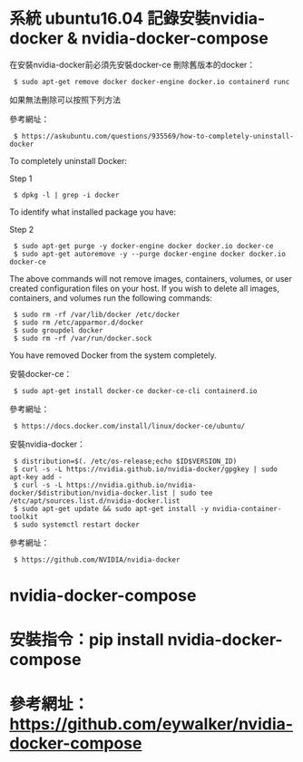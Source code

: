 # 系統 ubuntu16.04 記錄安裝nvidia-docker & nvidia-docker-compose
在安裝nvidia-docker前必須先安裝docker-ce
刪除舊版本的docker：

     $ sudo apt-get remove docker docker-engine docker.io containerd runc
如果無法刪除可以按照下列方法


參考網址：

     $ https://askubuntu.com/questions/935569/how-to-completely-uninstall-docker
To completely uninstall Docker:


Step 1

     $ dpkg -l | grep -i docker
To identify what installed package you have:


Step 2

     $ sudo apt-get purge -y docker-engine docker docker.io docker-ce  
     $ sudo apt-get autoremove -y --purge docker-engine docker docker.io docker-ce  
The above commands will not remove images, containers, volumes, or user created configuration files on your host. If you wish to delete all images, containers, and volumes run the following commands:

     $ sudo rm -rf /var/lib/docker /etc/docker
     $ sudo rm /etc/apparmor.d/docker
     $ sudo groupdel docker
     $ sudo rm -rf /var/run/docker.sock
You have removed Docker from the system completely.

安裝docker-ce：

     $ sudo apt-get install docker-ce docker-ce-cli containerd.io
參考網址：

     $ https://docs.docker.com/install/linux/docker-ce/ubuntu/
安裝nvidia-docker：

     $ distribution=$(. /etc/os-release;echo $ID$VERSION_ID)
     $ curl -s -L https://nvidia.github.io/nvidia-docker/gpgkey | sudo apt-key add -
     $ curl -s -L https://nvidia.github.io/nvidia-docker/$distribution/nvidia-docker.list | sudo tee /etc/apt/sources.list.d/nvidia-docker.list
     $ sudo apt-get update && sudo apt-get install -y nvidia-container-toolkit
     $ sudo systemctl restart docker
參考網址：

     $ https://github.com/NVIDIA/nvidia-docker

# nvidia-docker-compose
# 安裝指令：pip install nvidia-docker-compose
# 參考網址：https://github.com/eywalker/nvidia-docker-compose

